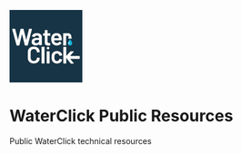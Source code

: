 ![WaterClick Logo](./images/waterclick-logo.png)

# WaterClick Public Resources

Public WaterClick technical resources
